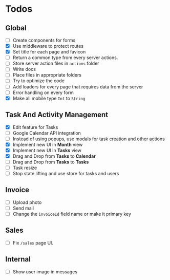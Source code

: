 # Todos

## Global

- [ ] Create components for forms
- [x] Use middleware to protect routes
- [x] Set title for each page and favicon
- [ ] Return a common type from every server actions.
- [ ] Store server action files in `actions` folder
- [ ] Write docs
- [ ] Place files in appropriate folders
- [ ] Try to optimize the code
- [ ] Add loaders for every page that requires data from the server
- [ ] Error handling on every form
- [x] Make all mobile type `Int` to `String`

## Task And Activity Management

- [x] Edit feature for Tasks
- [ ] Google Calendar API integration
- [ ] Instead of using popups, use modals for task creation and other actions
- [x] Implement new UI in **Month** view
- [x] Implement new UI in **Tasks** view
- [x] Drag and Drop from **Tasks** to **Calendar**
- [ ] Drag and Drop from **Tasks** to **Tasks**
- [ ] Task resize
- [ ] Stop state lifting and use store for tasks and users

## Invoice

- [ ] Upload photo
- [ ] Send mail
- [ ] Change the `invoiceId` field name or make it primary key

## Sales

- [ ] Fix `/sales` page UI.

## Internal

- [ ] Show user image in messages
